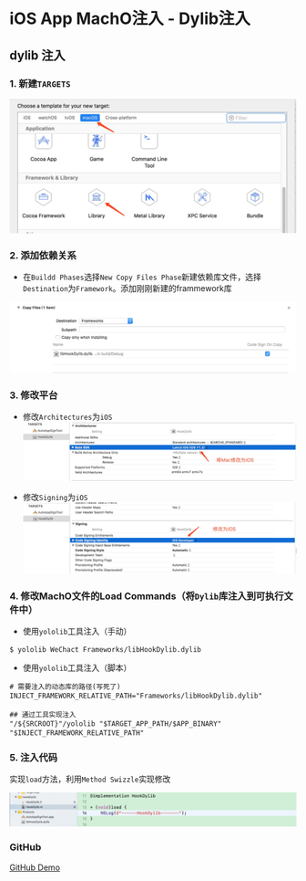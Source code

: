 # iOS App MachO注入 - Dylib注入

## dylib 注入

### 1. 新建`TARGETS`

![](media/15259432014565/15260315279124.jpg)


### 2. 添加依赖关系

- 在`Buildd Phases`选择`New Copy Files Phase`新建依赖库文件，选择`Destination`为`Framework`。添加刚刚新建的frammework库

![](media/15259432014565/15260317398242.jpg)

### 3. 修改平台

- 修改`Architectures`为`iOS`
![](media/15259432014565/15260325712384.jpg)

- 修改`Signing`为`iOS`
![](media/15259432014565/15260326574559.jpg)

### 4. 修改MachO文件的Load Commands（将`Dylib`库注入到可执行文件中）

- 使用`yololib`工具注入（手动）

```
$ yololib WeChact Frameworks/libHookDylib.dylib
```


- 使用`yololib`工具注入（脚本）

```
# 需要注入的动态库的路径(写死了)
INJECT_FRAMEWORK_RELATIVE_PATH="Frameworks/libHookDylib.dylib"

## 通过工具实现注入
"/${SRCROOT}"/yololib "$TARGET_APP_PATH/$APP_BINARY" "$INJECT_FRAMEWORK_RELATIVE_PATH"
```


### 5. 注入代码
实现`load`方法，利用`Method Swizzle`实现修改

![](media/15259432014565/15260335898629.jpg)

### GitHub
[GitHub Demo](https://github.com/Caolongs/iOSInjectFramework)

